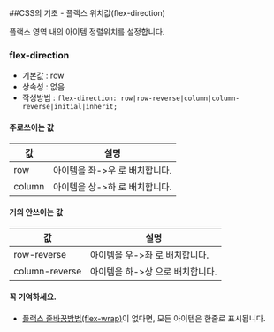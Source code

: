 ##CSS의 기초 - 플랙스 위치값(flex-direction)

플랙스 영역 내의 아이템 정렬위치를 설정합니다.

### flex-direction
- 기본값 : row
- 상속성 : 없음
- 작성방법 : `flex-direction: row|row-reverse|column|column-reverse|initial|inherit;`

#### 주로쓰이는 값 
값 | 설명
---| ----
row | 아이템을 좌->우 로 배치합니다.
column | 아이템을 상->하 로 배치합니다.

#### 거의 안쓰이는 값
값 | 설명
---| ----
row-reverse | 아이템을 우->좌 로 배치합니다.
column-reverse | 아이템을 하->상 으로 배치합니다.


#### 꼭 기억하세요.
- [플랙스 줄바꿈방법(flex-wrap)](../step4/11_flex_wrap.md)이 없다면, 모든 아이템은 한줄로 표시됩니다.  
